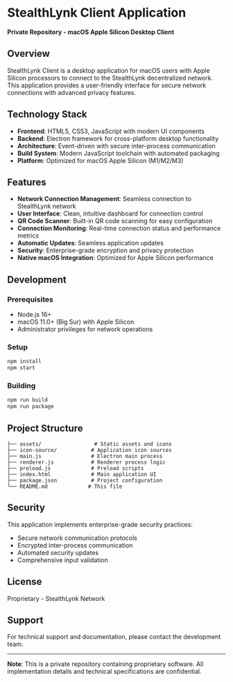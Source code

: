# StealthLynk Client Application

**Private Repository - macOS Apple Silicon Desktop Client**

## Overview

StealthLynk Client is a desktop application for macOS users with Apple Silicon processors to connect to the StealthLynk decentralized network. This application provides a user-friendly interface for secure network connections with advanced privacy features.

## Technology Stack

- **Frontend**: HTML5, CSS3, JavaScript with modern UI components
- **Backend**: Electron framework for cross-platform desktop functionality
- **Architecture**: Event-driven with secure inter-process communication
- **Build System**: Modern JavaScript toolchain with automated packaging
- **Platform**: Optimized for macOS Apple Silicon (M1/M2/M3)

## Features

- **Network Connection Management**: Seamless connection to StealthLynk network
- **User Interface**: Clean, intuitive dashboard for connection control
- **QR Code Scanner**: Built-in QR code scanning for easy configuration
- **Connection Monitoring**: Real-time connection status and performance metrics
- **Automatic Updates**: Seamless application updates
- **Security**: Enterprise-grade encryption and privacy protection
- **Native macOS Integration**: Optimized for Apple Silicon performance

## Development

### Prerequisites
- Node.js 16+ 
- macOS 11.0+ (Big Sur) with Apple Silicon
- Administrator privileges for network operations

### Setup
```bash
npm install
npm start
```

### Building
```bash
npm run build
npm run package
```

## Project Structure

```
├── assets/                 # Static assets and icons
├── icon-source/           # Application icon sources
├── main.js                # Electron main process
├── renderer.js            # Renderer process logic
├── preload.js             # Preload scripts
├── index.html             # Main application UI
├── package.json           # Project configuration
└── README.md             # This file
```

## Security

This application implements enterprise-grade security practices:
- Secure network communication protocols
- Encrypted inter-process communication
- Automated security updates
- Comprehensive input validation

## License

Proprietary - StealthLynk Network

## Support

For technical support and documentation, please contact the development team.

---

**Note**: This is a private repository containing proprietary software. All implementation details and technical specifications are confidential.
